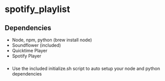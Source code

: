 # spotify_playlist## Dependencies* Node, npm, python (brew install node)* Soundflower (included)* Quicktime Player* Spotify Player###* Use the included initialize.sh script to auto setup your node and python dependencies